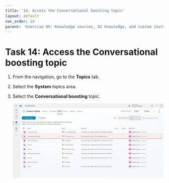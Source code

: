 ```yaml
---
title: '14. Access the Conversational boosting topic'
layout: default
nav_order: 14
parent: 'Exercise 05: Knowledge sources, AI knowledge, and custom instructions'
---
```


# Task 14: Access the Conversational boosting topic

1.	From the navigation, go to the **Topics** tab.

2.	Select the **System** topics area.

3.	Select the **Conversational boosting** topic.

    ![A screenshot of a computer Description automatically generated](../../media/e5c88c4f0058cb75e6a7dea86a46df65.png)

